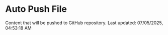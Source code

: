 # Auto Push File

Content that will be pushed to GitHub repository.
Last updated: 07/05/2025, 04:53:18 AM